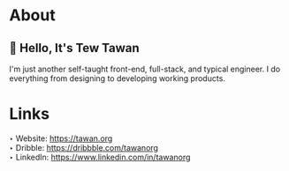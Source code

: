 # About

## 👋 Hello, It's Tew Tawan

I'm just another self-taught front-end, full-stack, and typical engineer. I do everything from designing to developing working products. 
 
# Links
‣ Website: https://tawan.org<br>
‣ Dribble: https://dribbble.com/tawanorg<br>
‣ LinkedIn: https://www.linkedin.com/in/tawanorg<br>
